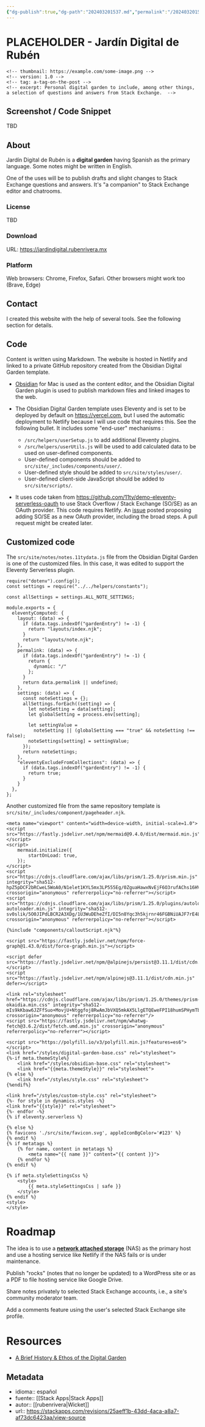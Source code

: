 ```yaml
---
{"dg-publish":true,"dg-path":"202403201537.md","permalink":"/202403201537/","title":"PLACEHOLDER - Jardín Digital de Rubén","created":"2024-03-20T15:37:35.835-06:00","updated":"2024-03-22T09:49:18.377-06:00"}
---
```


# PLACEHOLDER - Jardín Digital de Rubén

```
<!-- thumbnail: https://example.com/some-image.png -->
<!-- version: 1.0 -->
<!-- tag: a-tag-on-the-post -->
<!-- excerpt: Personal digital garden to include, among other things, a selection of questions and answers from Stack Exchange.  -->
```

## Screenshot / Code Snippet

TBD

## About

Jardín Digital de Rubén is a **digital garden** having Spanish as the primary language. Some notes might be written in English. 

One of the uses will be to publish drafts and slight changes to Stack Exchange questions and answers. It's "a companion" to Stack Exchange editor and chatrooms.

### License

TBD

### Download

URL: https://jardindigital.rubenrivera.mx

### Platform

Web browsers: Chrome, Firefox, Safari. Other browsers might work too (Brave, Edge)

## Contact

I created this website with the help of several tools. See the following section for details. 

## Code

Content is written using Markdown. The website is hosted in Netlify and linked to a private GitHub repository created from the Obsidian Digital Garden template.

- [Obsidian](https://obsidian.md) for Mac is used as the content editor, and the Obsidian Digital Garden plugin is used to publish markdown files and linked images to the web.
- The Obsidian Digital Garden template uses Eleventy and is set to be deployed by default on https://vercel.com, but I used the automatic deployment to Netlify because I will use code that requires this. See the following bullet. It includes some "end-user" mechanisms :

    - `/src/helpers/userSetup.js` to add additional Eleventy plugins.
    - `/src/helpers/userUtils.js` will be used to add calculated data to be used on user-defined components.
    - User-defined components should be added to `src/site/_includes/components/user/`.
    - User-defined style should be added to `src/site/styles/user/`.
    - User-defined client-side JavaScript should be added to `src/site/scripts/`.
- It uses code taken from https://github.com/11ty/demo-eleventy-serverless-oauth to use Stack Overflow / Stack Exchange (SO/SE) as an OAuth provider. This code requires  Netlify. An [issue](https://github.com/11ty/demo-eleventy-serverless-oauth/issues/13) posted proposing adding SO/SE as a new OAuth provider, including the broad steps. A pull request might be created later.

## Customized code

The `src/site/notes/notes.11tydata.js` file from the Obsidian Digital Garden is one of the customized files. In this case, it was edited to support the Eleventy Serverless plugin.


```
require("dotenv").config();
const settings = require("../../helpers/constants");

const allSettings = settings.ALL_NOTE_SETTINGS;

module.exports = {
  eleventyComputed: {
    layout: (data) => {
      if (data.tags.indexOf("gardenEntry") != -1) {
        return "layouts/index.njk";
      }
      return "layouts/note.njk";
    },
    permalink: (data) => {
      if (data.tags.indexOf("gardenEntry") != -1) {
        return {
          dynamic: "/"
        };
      }
      return data.permalink || undefined;
    },
    settings: (data) => {
      const noteSettings = {};
      allSettings.forEach((setting) => {
        let noteSetting = data[setting];
        let globalSetting = process.env[setting];

        let settingValue =
          noteSetting || (globalSetting === "true" && noteSetting !== false);
        noteSettings[setting] = settingValue;
      });
      return noteSettings;
    },
    "eleventyExcludeFromCollections": (data) => {
      if (data.tags.indexOf("gardenEntry") != -1) {
        return true;
      }
    }
  },
};
```
Another customized file from the same repository template is `src/site/_includes/component/pageheader.njk`.

```
<meta name="viewport" content="width=device-width, initial-scale=1.0">
<script src="https://fastly.jsdelivr.net/npm/mermaid@9.4.0/dist/mermaid.min.js"></script>
<script>
    mermaid.initialize({
        startOnLoad: true,
    });
</script>
<script src="https://cdnjs.cloudflare.com/ajax/libs/prism/1.25.0/prism.min.js" integrity="sha512-hpZ5pDCF2bRCweL5WoA0/N1elet1KYL5mx3LP555Eg/0ZguaHawxNvEjF6O3rufAChs16HVNhEc6blF/rZoowQ==" crossorigin="anonymous" referrerpolicy="no-referrer"></script>
<script src="https://cdnjs.cloudflare.com/ajax/libs/prism/1.25.0/plugins/autoloader/prism-autoloader.min.js" integrity="sha512-sv0slik/5O0JIPdLBCR2A3XDg/1U3WuDEheZfI/DI5n8Yqc3h5kjrnr46FGBNiUAJF7rE4LHKwQ/SoSLRKAxEA==" crossorigin="anonymous" referrerpolicy="no-referrer"></script>

{%include "components/calloutScript.njk"%}

<script src="https://fastly.jsdelivr.net/npm/force-graph@1.43.0/dist/force-graph.min.js"></script>

<script defer src="https://fastly.jsdelivr.net/npm/@alpinejs/persist@3.11.1/dist/cdn.min.js"></script>
<script src="https://fastly.jsdelivr.net/npm/alpinejs@3.11.1/dist/cdn.min.js" defer></script>

<link rel="stylesheet" href="https://cdnjs.cloudflare.com/ajax/libs/prism/1.25.0/themes/prism-okaidia.min.css" integrity="sha512-mIs9kKbaw6JZFfSuo+MovjU+Ntggfoj8RwAmJbVXQ5mkAX5LlgETQEweFPI18humSPHymTb5iikEOKWF7I8ncQ==" crossorigin="anonymous" referrerpolicy="no-referrer"/>
<script src="https://fastly.jsdelivr.net/npm/whatwg-fetch@3.6.2/dist/fetch.umd.min.js" crossorigin="anonymous" referrerpolicy="no-referrer"></script>

<script src="https://polyfill.io/v3/polyfill.min.js?features=es6"></script>
<link href="/styles/digital-garden-base.css" rel="stylesheet">
{%-if meta.themeStyle%}
    <link href="/styles/obsidian-base.css" rel="stylesheet">
    <link href="{{meta.themeStyle}}" rel="stylesheet">
{% else %}
    <link href="/styles/style.css" rel="stylesheet">
{%endif%}

<link href="/styles/custom-style.css" rel="stylesheet">
{%- for style in dynamics.styles -%}
<link href="{{style}}" rel="stylesheet">
{%- endfor -%}
{% if eleventy.serverless %}

{% else %}
{% favicons './src/site/favicon.svg', appleIconBgColor='#123' %}
{% endif %}
{% if metatags %}
    {% for name, content in metatags %}
        <meta name="{{ name }}" content="{{ content }}">
    {% endfor %}
{% endif %}

{% if meta.styleSettingsCss %}
    <style>
        {{ meta.styleSettingsCss | safe }}
    </style>
{% endif %}
<style>
</style>
```
# Roadmap

The idea is to use a **[network attached storage](https://en.wikipedia.org/wiki/Network-attached_storage)** (NAS) as the primary host and use a hosting service like Netlify if the NAS fails or is under maintenance.

Publish "rocks" (notes that no longer be updated) to a WordPress site or as a PDF to file hosting service like Google Drive.

Share notes privately to selected Stack Exchange accounts, i.e., a site's community moderator team.

Add a comments feature using the user's selected Stack Exchange site profile.

# Resources

- [A Brief History & Ethos of the Digital Garden](https://maggieappleton.com/garden-history)


## Metadata
- idioma:: español
- fuente:: [[Stack Apps\|Stack Apps]]
- autor:: [[rubenrivera\|Wicket]]
- url:: https://stackapps.com/revisions/25aeff1b-43dd-4aca-a8a7-af73dc6423aa/view-source